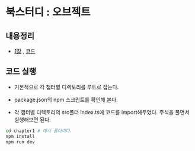 # 북스터디 : 오브젝트

## 내용정리

- [1장](./chapter1/chapter1.md) , [코드](./chapter1/src)



## 코드 실행

- 기본적으로 각 챕터별 디렉토리를 루트로 잡는다.

- package.json의 npm 스크립트를 확인해 본다.
- 각 챕터별 디렉토리의 src폴더 index.ts에 코드를 import해두었다. 주석을 풀면서 실행해보면 된다.

```bash
cd chapter1	# 예시 폴더이다.
npm install
npm run dev
```

